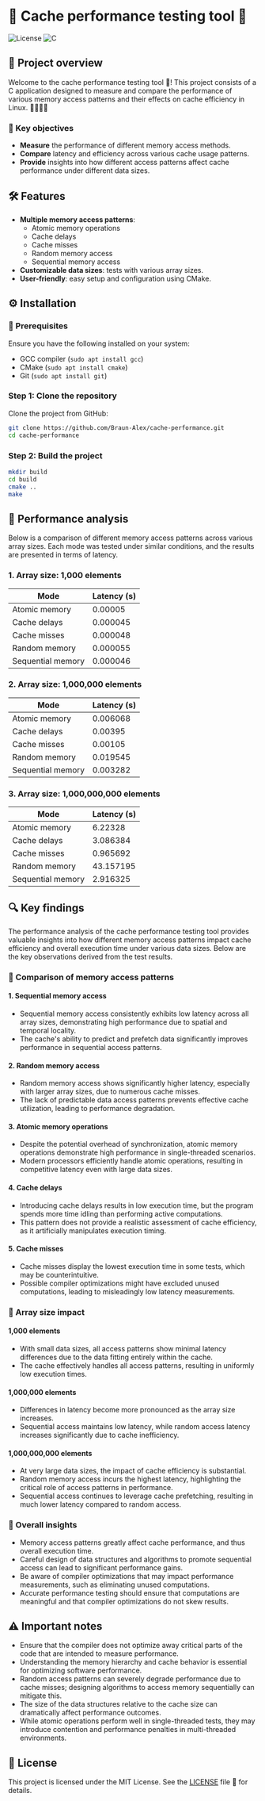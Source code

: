 # 🚀 Cache performance testing tool 🚀

![License](https://img.shields.io/badge/license-MIT-blue.svg) ![C](https://img.shields.io/badge/language-C-blue.svg)

## 🌟 Project overview

Welcome to the cache performance testing tool 🎉! This project consists of a C application designed to measure and compare the performance of 
various memory access patterns and their effects on cache efficiency in Linux. 🧑‍💻👩‍💻

### 🎯 Key objectives

- **Measure** the performance of different memory access methods.
- **Compare** latency and efficiency across various cache usage patterns.
- **Provide** insights into how different access patterns affect cache performance under different data sizes.

## 🛠️ Features

- **Multiple memory access patterns**:
  - Atomic memory operations
  - Cache delays
  - Cache misses
  - Random memory access
  - Sequential memory access
- **Customizable data sizes**: tests with various array sizes.
- **User-friendly**: easy setup and configuration using CMake.

## ⚙️ Installation

### 🔧 Prerequisites

Ensure you have the following installed on your system:

- GCC compiler (`sudo apt install gcc`)
- CMake (`sudo apt install cmake`)
- Git (`sudo apt install git`)

### Step 1: Clone the repository

Clone the project from GitHub:

```bash
git clone https://github.com/Braun-Alex/cache-performance.git
cd cache-performance
```

### Step 2: Build the project

```bash
mkdir build
cd build
cmake ..
make
```

## 📝 Performance analysis

Below is a comparison of different memory access patterns across various array sizes. Each mode was tested under similar conditions, and the 
results are presented in terms of latency.

### 1. Array size: 1,000 elements

| Mode              | Latency (s) |
|-------------------|-------------|
| Atomic memory     | 0.00005     |
| Cache delays      | 0.000045    |
| Cache misses      | 0.000048    |
| Random memory     | 0.000055    |
| Sequential memory | 0.000046    |

### 2. Array size: 1,000,000 elements

| Mode              | Latency (s) |
|-------------------|-------------|
| Atomic memory     | 0.006068    |
| Cache delays      | 0.00395     |
| Cache misses      | 0.00105     |
| Random memory     | 0.019545    |
| Sequential memory | 0.003282    |

### 3. Array size: 1,000,000,000 elements

| Mode              | Latency (s) |
|-------------------|-------------|
| Atomic memory     | 6.22328     |
| Cache delays      | 3.086384    |
| Cache misses      | 0.965692    |
| Random memory     | 43.157195   |
| Sequential memory | 2.916325    |

## 🔍 Key findings

The performance analysis of the cache performance testing tool provides valuable insights into how different memory access patterns impact cache 
efficiency and overall execution time under various data sizes. Below are the key observations derived from the test results.

### 📌 Comparison of memory access patterns

#### 1. **Sequential memory access**

- Sequential memory access consistently exhibits low latency across all array sizes, demonstrating high performance due to spatial and temporal locality.
- The cache's ability to predict and prefetch data significantly improves performance in sequential access patterns.

#### 2. **Random memory access**

- Random memory access shows significantly higher latency, especially with larger array sizes, due to numerous cache misses.
- The lack of predictable data access patterns prevents effective cache utilization, leading to performance degradation.

#### 3. **Atomic memory operations**

- Despite the potential overhead of synchronization, atomic memory operations demonstrate high performance in single-threaded scenarios.
- Modern processors efficiently handle atomic operations, resulting in competitive latency even with large data sizes.

#### 4. **Cache delays**

- Introducing cache delays results in low execution time, but the program spends more time idling than performing active computations.
- This pattern does not provide a realistic assessment of cache efficiency, as it artificially manipulates execution timing.

#### 5. **Cache misses**

- Cache misses display the lowest execution time in some tests, which may be counterintuitive.
- Possible compiler optimizations might have excluded unused computations, leading to misleadingly low latency measurements.

### 📌 Array size impact

#### **1,000 elements**

- With small data sizes, all access patterns show minimal latency differences due to the data fitting entirely within the cache.
- The cache effectively handles all access patterns, resulting in uniformly low execution times.

#### **1,000,000 elements**

- Differences in latency become more pronounced as the array size increases.
- Sequential access maintains low latency, while random access latency increases significantly due to cache inefficiency.

#### **1,000,000,000 elements**

- At very large data sizes, the impact of cache efficiency is substantial.
- Random memory access incurs the highest latency, highlighting the critical role of access patterns in performance.
- Sequential access continues to leverage cache prefetching, resulting in much lower latency compared to random access.

### 📌 Overall insights

- Memory access patterns greatly affect cache performance, and thus overall execution time.
- Careful design of data structures and algorithms to promote sequential access can lead to significant performance gains.
- Be aware of compiler optimizations that may impact performance measurements, such as eliminating unused computations.
- Accurate performance testing should ensure that computations are meaningful and that compiler optimizations do not skew results.

## ⚠️ Important notes

- Ensure that the compiler does not optimize away critical parts of the code that are intended to measure performance.
- Understanding the memory hierarchy and cache behavior is essential for optimizing software performance.
- Random access patterns can severely degrade performance due to cache misses; designing algorithms to access memory sequentially can mitigate this.
- The size of the data structures relative to the cache size can dramatically affect performance outcomes.
- While atomic operations perform well in single-threaded tests, they may introduce contention and performance penalties in multi-threaded environments.

## 📜 License

This project is licensed under the MIT License. See the [LICENSE](LICENSE) file 📝 for details.
